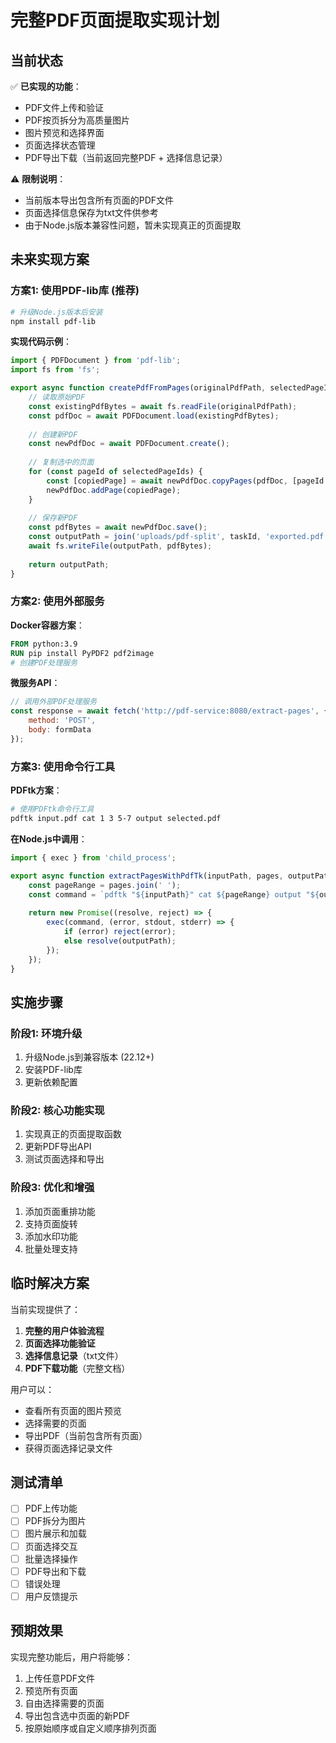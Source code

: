 # 完整PDF页面提取实现计划

## 当前状态

✅ **已实现的功能**：
- PDF文件上传和验证
- PDF按页拆分为高质量图片
- 图片预览和选择界面
- 页面选择状态管理
- PDF导出下载（当前返回完整PDF + 选择信息记录）

⚠️ **限制说明**：
- 当前版本导出包含所有页面的PDF文件
- 页面选择信息保存为txt文件供参考
- 由于Node.js版本兼容性问题，暂未实现真正的页面提取

## 未来实现方案

### 方案1: 使用PDF-lib库 (推荐)

```bash
# 升级Node.js版本后安装
npm install pdf-lib
```

**实现代码示例**：
```javascript
import { PDFDocument } from 'pdf-lib';
import fs from 'fs';

export async function createPdfFromPages(originalPdfPath, selectedPageIds, taskId) {
    // 读取原始PDF
    const existingPdfBytes = await fs.readFile(originalPdfPath);
    const pdfDoc = await PDFDocument.load(existingPdfBytes);
    
    // 创建新PDF
    const newPdfDoc = await PDFDocument.create();
    
    // 复制选中的页面
    for (const pageId of selectedPageIds) {
        const [copiedPage] = await newPdfDoc.copyPages(pdfDoc, [pageId - 1]);
        newPdfDoc.addPage(copiedPage);
    }
    
    // 保存新PDF
    const pdfBytes = await newPdfDoc.save();
    const outputPath = join('uploads/pdf-split', taskId, 'exported.pdf');
    await fs.writeFile(outputPath, pdfBytes);
    
    return outputPath;
}
```

### 方案2: 使用外部服务

**Docker容器方案**：
```dockerfile
FROM python:3.9
RUN pip install PyPDF2 pdf2image
# 创建PDF处理服务
```

**微服务API**：
```javascript
// 调用外部PDF处理服务
const response = await fetch('http://pdf-service:8080/extract-pages', {
    method: 'POST',
    body: formData
});
```

### 方案3: 使用命令行工具

**PDFtk方案**：
```bash
# 使用PDFtk命令行工具
pdftk input.pdf cat 1 3 5-7 output selected.pdf
```

**在Node.js中调用**：
```javascript
import { exec } from 'child_process';

export async function extractPagesWithPdfTk(inputPath, pages, outputPath) {
    const pageRange = pages.join(' ');
    const command = `pdftk "${inputPath}" cat ${pageRange} output "${outputPath}"`;
    
    return new Promise((resolve, reject) => {
        exec(command, (error, stdout, stderr) => {
            if (error) reject(error);
            else resolve(outputPath);
        });
    });
}
```

## 实施步骤

### 阶段1: 环境升级
1. 升级Node.js到兼容版本 (22.12+)
2. 安装PDF-lib库
3. 更新依赖配置

### 阶段2: 核心功能实现
1. 实现真正的页面提取函数
2. 更新PDF导出API
3. 测试页面选择和导出

### 阶段3: 优化和增强
1. 添加页面重排功能
2. 支持页面旋转
3. 添加水印功能
4. 批量处理支持

## 临时解决方案

当前实现提供了：
1. **完整的用户体验流程**
2. **页面选择功能验证**
3. **选择信息记录**（txt文件）
4. **PDF下载功能**（完整文档）

用户可以：
- 查看所有页面的图片预览
- 选择需要的页面
- 导出PDF（当前包含所有页面）
- 获得页面选择记录文件

## 测试清单

- [ ] PDF上传功能
- [ ] PDF拆分为图片
- [ ] 图片展示和加载
- [ ] 页面选择交互
- [ ] 批量选择操作
- [ ] PDF导出和下载
- [ ] 错误处理
- [ ] 用户反馈提示

## 预期效果

实现完整功能后，用户将能够：
1. 上传任意PDF文件
2. 预览所有页面
3. 自由选择需要的页面
4. 导出包含选中页面的新PDF
5. 按原始顺序或自定义顺序排列页面
